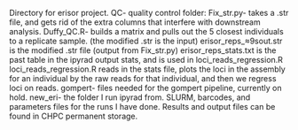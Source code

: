 Directory for erisor project.
QC- quality control folder:
  Fix_str.py- takes a .str file, and gets rid of the extra columns that interfere with downstream analysis.
  Duffy_QC.R- builds a matrix and pulls out the 5 closest individuals to a replicate sample. (the modified .str is the input)
  erisor_reps_≈9sout.str is the modified .str file (output from Fix_str.py)
  erisor_reps_stats.txt is the past table in the ipyrad output stats, and is used in loci_reads_regression.R
  loci_reads_regression.R reads in the stats file, plots the loci in the assembly for an individual by the raw reads for that individual, and then we regress loci on reads.
gompert- files needed for the gompert pipeline, currently on hold.
new_eri- the folder I run ipyrad from. SLURM, barcodes, and parameters files for the runs I have done. Results and output files can be found in CHPC permanent storage.
  
